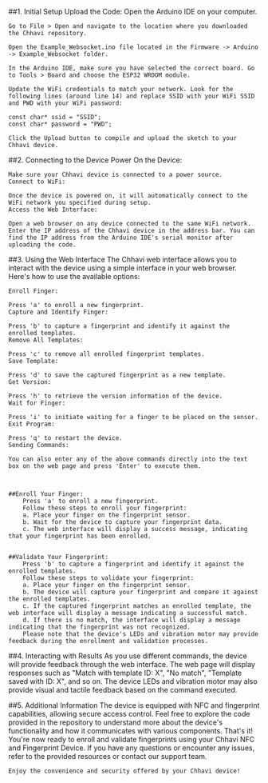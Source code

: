 ##1. Initial Setup
	Upload the Code:
	Open the Arduino IDE on your computer.

	Go to File > Open and navigate to the location where you downloaded the Chhavi repository.

	Open the Example_Websocket.ino file located in the Firmware -> Arduino -> Example_Websocket folder.

	In the Arduino IDE, make sure you have selected the correct board. Go to Tools > Board and choose the ESP32 WROOM module.

	Update the WiFi credentials to match your network. Look for the following lines (around line 14) and replace SSID with your WiFi SSID and PWD with your WiFi password:

	const char* ssid = "SSID";
	const char* password = "PWD";

	Click the Upload button to compile and upload the sketch to your Chhavi device.

##2. Connecting to the Device
	Power On the Device:

	Make sure your Chhavi device is connected to a power source.
	Connect to WiFi:

	Once the device is powered on, it will automatically connect to the WiFi network you specified during setup.
	Access the Web Interface:

	Open a web browser on any device connected to the same WiFi network.
	Enter the IP address of the Chhavi device in the address bar. You can find the IP address from the Arduino IDE's serial monitor after uploading the code.

##3. Using the Web Interface
	The Chhavi web interface allows you to interact with the device using a simple interface in your web browser. Here's how to use the available options:

	Enroll Finger:

	Press 'a' to enroll a new fingerprint.
	Capture and Identify Finger:

	Press 'b' to capture a fingerprint and identify it against the enrolled templates.
	Remove All Templates:

	Press 'c' to remove all enrolled fingerprint templates.
	Save Template:

	Press 'd' to save the captured fingerprint as a new template.
	Get Version:

	Press 'h' to retrieve the version information of the device.
	Wait for Finger:

	Press 'i' to initiate waiting for a finger to be placed on the sensor.
	Exit Program:

	Press 'q' to restart the device.
	Sending Commands:

	You can also enter any of the above commands directly into the text box on the web page and press 'Enter' to execute them.



	##Enroll Your Finger:
		Press 'a' to enroll a new fingerprint.
		Follow these steps to enroll your fingerprint:
		a. Place your finger on the fingerprint sensor.
		b. Wait for the device to capture your fingerprint data.
		c. The web interface will display a success message, indicating that your fingerprint has been enrolled.


	##Validate Your Fingerprint:
		Press 'b' to capture a fingerprint and identify it against the enrolled templates.
		Follow these steps to validate your fingerprint:
		a. Place your finger on the fingerprint sensor.
		b. The device will capture your fingerprint and compare it against the enrolled templates.
		c. If the captured fingerprint matches an enrolled template, the web interface will display a message indicating a successful match.
		d. If there is no match, the interface will display a message indicating that the fingerprint was not recognized.
		Please note that the device's LEDs and vibration motor may provide feedback during the enrollment and validation processes.

##4. Interacting with Results
	As you use different commands, the device will provide feedback through the web interface.
	The web page will display responses such as "Match with template ID: X", "No match", "Template saved with ID: X", and so on.
	The device LEDs and vibration motor may also provide visual and tactile feedback based on the command executed.

##5. Additional Information
	The device is equipped with NFC and fingerprint capabilities, allowing secure access control.
	Feel free to explore the code provided in the repository to understand more about the device's functionality and how it communicates with various components.
	That's it! You're now ready to enroll and validate fingerprints using your Chhavi NFC and Fingerprint Device. If you have any questions or encounter any issues, refer to the provided resources or contact our support team.

	Enjoy the convenience and security offered by your Chhavi device!
